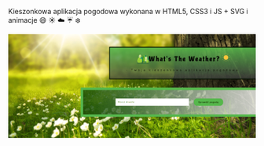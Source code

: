 Kieszonkowa aplikacja pogodowa wykonana w HTML5, CSS3 i JS + SVG i animacje :smile: :sunny: :cloud: :umbrella: :snowflake:

![](https://github.com/angelika7/portfolioV2/blob/main/src/assets/images/screen-weather-app.png)

